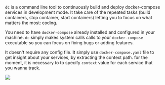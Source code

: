 `dc` is a command line tool to continuously build and deploy docker-compose services in development mode. It take care of the repeated tasks (build containers, stop container, start containers) letting you to focus on what matters the most: coding.

You need to have `docker-compose` already installed and configured in your machine. `dc` simply makes system calls calls to your `docker-compose` executable so you can focus on fixing bugs or adding features. 

It doesn't require any config file. It simply use `docker-compose.yaml` file to get insight about your services, by extracting the context path. for the moment, it is necessary to to specify `context` value for each service that you wanna track.

![](https://media.giphy.com/media/M9HnSBnQtqYzwzvhlF/giphy.gif)
